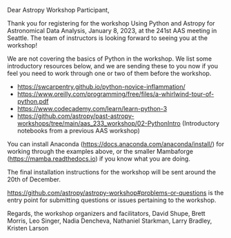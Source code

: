 Dear Astropy Workshop Participant,

Thank you for registering for the workshop Using Python and Astropy for Astronomical Data Analysis,
January 8, 2023, at the 241st AAS meeting in Seattle.
The team of instructors is looking forward to seeing you at the workshop!

We are not covering the basics of Python in the workshop.
We list some introductory resources below, and we are sending these to you now
if you feel you need to work through one or two of them before the workshop.

* https://swcarpentry.github.io/python-novice-inflammation/
* https://www.oreilly.com/programming/free/files/a-whirlwind-tour-of-python.pdf
* https://www.codecademy.com/learn/learn-python-3
* https://github.com/astropy/past-astropy-workshops/tree/main/aas_233_workshop/02-PythonIntro
  (Introductory notebooks from a previous AAS workshop)

You can install Anaconda (https://docs.anaconda.com/anaconda/install/) for working through
the examples above, or the smaller Mambaforge (https://mamba.readthedocs.io)
if you know what you are doing.

The final installation instructions for the workshop will be sent around the 20th of December.

https://github.com/astropy/astropy-workshop#problems-or-questions is the entry point for
submitting questions or issues pertaining to the workshop.

Regards, the workshop organizers and facilitators,
David Shupe, Brett Morris, Leo Singer,
Nadia Dencheva, Nathaniel Starkman, Larry Bradley, Kristen Larson
